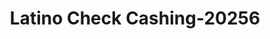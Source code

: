 ---
f_zip-code: 22124
f_state-code: VA
title: Latino Check Cashing-20256
f_phone: 703-648-0068
f_city-only: Oakton
f_address: 10901 Stuart Mill Rd Oakton
f_location-unique-id: '20256'
slug: latino-check-cashing-20256
updated-on: '2024-05-30T13:46:58.046Z'
created-on: '2024-05-30T13:36:59.803Z'
published-on: '2024-05-30T13:54:32.469Z'
f_city-state: cms/city/oakton-va.md
f_company: cms/company/latino-check-cashing.md
f_state: cms/state/virginia.md
layout: '[payday-loan].html'
tags: payday-loan
---